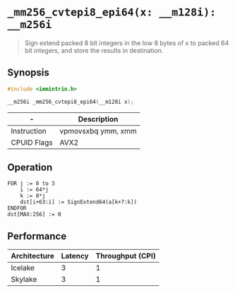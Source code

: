 `_mm256_cvtepi8_epi64(x: __m128i): __m256i`
===========================================

> Sign extend packed 8 bit integers in the low 8 bytes of x to packed 64 bit integers, and store the results in destination.

## Synopsis

```c
#include <immintrin.h>

__m256i _mm256_cvtepi8_epi64(__m128i x);
```

| -           | Description        |
| ----------- | ------------------ |
| Instruction | vpmovsxbq ymm, xmm |
| CPUID Flags | AVX2               |

## Operation

```
FOR j := 0 to 3
	i := 64*j
	k := 8*j
	dst[i+63:i] := SignExtend64(a[k+7:k])
ENDFOR
dst[MAX:256] := 0
```

## Performance

| Architecture | Latency | Throughput (CPI) |
| ------------ | ------- | ---------------- |
| Icelake      | 3       | 1                |
| Skylake      | 3       | 1                |
